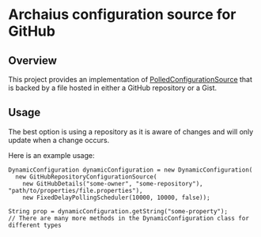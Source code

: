 Archaius configuration source for GitHub
========================================

Overview
--------
This project provides an implementation of
<a href="https://netflix.github.io/archaius/archaius-core-javadoc/com/netflix/config/PolledConfigurationSource.html">PolledConfigurationSource</a>
that is backed by a file hosted in either a GitHub repository or a Gist.


Usage
-----
The best option is using a repository as it is aware of changes and will only update when a change occurs.

Here is an example usage:

    DynamicConfiguration dynamicConfiguration = new DynamicConfiguration(
      new GitHubRepositoryConfigurationSource(
        new GitHubDetails("some-owner", "some-repository"), "path/to/properties/file.properties"),
        new FixedDelayPollingScheduler(10000, 10000, false));
        
    String prop = dynamicConfiguration.getString("some-property");    
    // There are many more methods in the DynamicConfiguration class for different types
